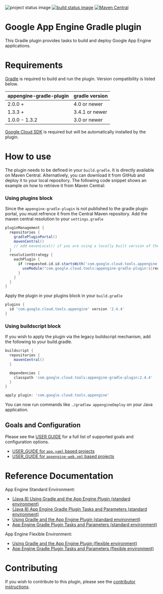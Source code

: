 ![project status image](https://img.shields.io/badge/stability-stable-brightgreen.svg)
[![build status image](https://travis-ci.org/GoogleCloudPlatform/app-gradle-plugin.svg?branch=master)](https://travis-ci.org/GoogleCloudPlatform/app-gradle-plugin)
[![Maven Central](https://maven-badges.herokuapp.com/maven-central/com.google.cloud.tools/appengine-gradle-plugin/badge.svg)](https://maven-badges.herokuapp.com/maven-central/com.google.cloud.tools/appengine-gradle-plugin)
# Google App Engine Gradle plugin

This Gradle plugin provides tasks to build and deploy Google App Engine applications.

# Requirements

[Gradle](http://gradle.org) is required to build and run the plugin. Version compatibility is listed below.

| appengine-gradle-plugin | gradle version |
|-------------------------|----------------|
| 2.0.0 +                 | 4.0 or newer   |
| 1.3.3 +                 | 3.4.1 or newer |
| 1.0.0 - 1.3.2           | 3.0 or newer   |

[Google Cloud SDK](https://cloud.google.com/sdk/) is required but will be
automatically installed by the plugin.

# How to use

The plugin needs to be defined in your `build.gradle`. It is directly available on Maven Central. Alternatively, you can download it from GitHub and deploy it to your local repository. The following code snippet shows an example on how to retrieve it from Maven Central:

### Using plugins block
Since the `appengine-gradle-plugin` is not published to the gradle plugin portal, you must refrence it from the Central Maven repository.  Add the maven central resolution to your `settings.gradle`
```Groovy
pluginManagement {
  repositories {
    gradlePluginPortal()
    mavenCentral()
    // add mavenLocal() if you are using a locally built version of the plugin
  }
  resolutionStrategy {
    eachPlugin {
      if (requested.id.id.startsWith('com.google.cloud.tools.appengine')) {
        useModule("com.google.cloud.tools:appengine-gradle-plugin:${requested.version}")
      }
    }
  }
}
```

Apply the plugin in your plugins block in your `build.gradle`
```Groovy
plugins {
  id 'com.google.cloud.tools.appengine' version '2.4.4'
}
```

### Using buildscript block
If you wish to apply the plugin via the legacy buildscript mechanism, add the following to your build.gradle.
```Groovy
buildscript {
  repositories {
    mavenCentral()
  }

  dependencies {
    classpath 'com.google.cloud.tools:appengine-gradle-plugin:2.4.4'
  }
}

apply plugin: 'com.google.cloud.tools.appengine'
```

You can now run commands like `./gradlew appengineDeploy` on your Java application.

## Goals and Configuration

Please see the [USER GUIDE](USER_GUIDE.md) for a full list of supported goals and configuration
options.
* [USER\_GUIDE for `app.yaml` based projects](USER_GUIDE.md#app-engine-appyaml-based-projects)
* [USER\_GUIDE for `appengine-web.xml` based projects](USER_GUIDE.md#app-engine-appengine-webxml-based-projects)

# Reference Documentation

App Engine Standard Environment:
* [(Java 8) Using Gradle and the App Engine Plugin (standard environment)](https://cloud.google.com/appengine/docs/legacy/standard/java/using-gradle)
* [(Java 8) App Engine Gradle Plugin Tasks and Parameters (standard environment)](https://cloud.google.com/appengine/docs/legacy/standard/java/gradle-reference)
* [Using Gradle and the App Engine Plugin (standard environment)](https://cloud.google.com/appengine/docs/standard/java-gen2/using-gradle)
* [App Engine Gradle Plugin Tasks and Parameters (standard environment)](https://cloud.google.com/appengine/docs/standard/java-gen2/gradle-reference)

App Engine Flexible Environment:
* [Using Gradle and the App Engine Plugin (flexible environment)](https://cloud.google.com/appengine/docs/flexible/java/using-gradle)
* [App Engine Gradle Plugin Tasks and Parameters (flexible environment)](https://cloud.google.com/appengine/docs/flexible/java/gradle-reference)


# Contributing

If you wish to contribute to this plugin, please see the [contributor instructions](CONTRIBUTING.md).
